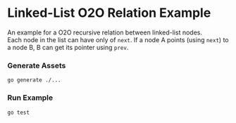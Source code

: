 # Linked-List O2O Relation Example

An example for a O2O recursive relation between linked-list nodes.  
Each node in the list can have only of `next`. If a node A points (using `next`) to a node B,
B can get its pointer using `prev`.
   
### Generate Assets

```console
go generate ./...
```

### Run Example

```console
go test
```
